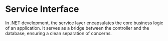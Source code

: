 # Service Interface
In .NET development, the service layer encapsulates the core business logic of an application. It serves as a bridge between the controller and the database, ensuring a clean separation of concerns.